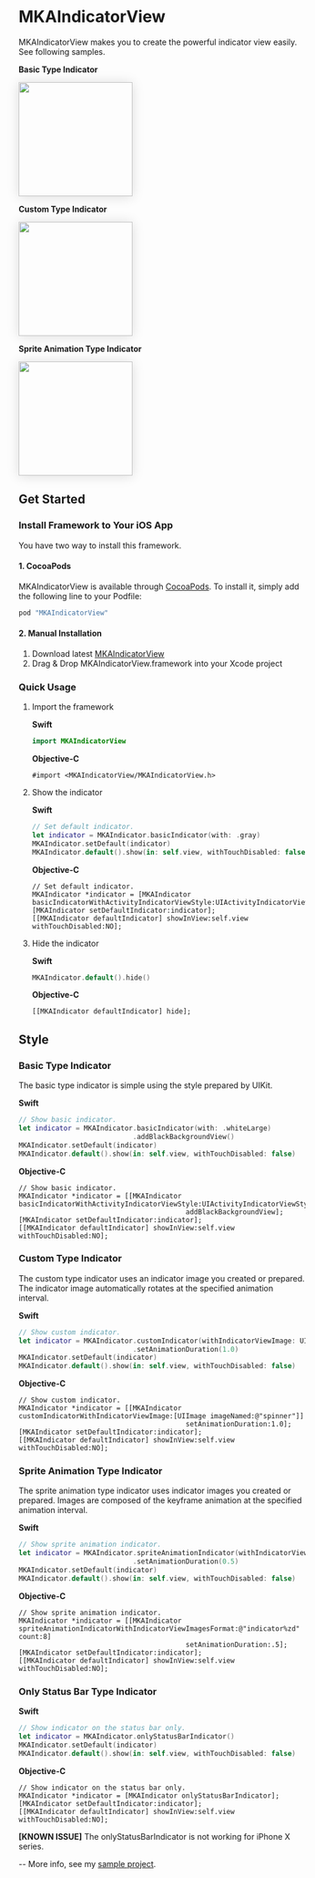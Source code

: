 MKAIndicatorView
===

MKAIndicatorView makes you to create the powerful indicator view easily. See following samples.

**Basic Type Indicator**

<img src="./README/images/basic.gif" width="200" style="box-shadow: 0 1px 20px #00000022">

**Custom Type Indicator**

<img src="./README/images/custom.gif" width="200" style="box-shadow: 0 1px 20px #00000022">

**Sprite Animation Type Indicator**

<img src="./README/images/sprite_animation.gif" width="200" style="box-shadow: 0 1px 20px #00000022">

## Get Started
### Install Framework to Your iOS App

You have two way to install this framework.

#### 1. CocoaPods

MKAIndicatorView is available through [CocoaPods](http://cocoapods.org). To install
it, simply add the following line to your Podfile:

```ruby
pod "MKAIndicatorView"
```

#### 2. Manual Installation

1. Download latest [MKAIndicatorView](https://github.com/HituziANDO/MKAIndicatorView/releases)
1. Drag & Drop MKAIndicatorView.framework into your Xcode project


### Quick Usage

1. Import the framework
	
	**Swift**
	
	```swift
	import MKAIndicatorView
	```
	
	**Objective-C**
	
	```objc
	#import <MKAIndicatorView/MKAIndicatorView.h>
	```

2. Show the indicator
	
	**Swift**
	
	```swift
	// Set default indicator.
	let indicator = MKAIndicator.basicIndicator(with: .gray)
	MKAIndicator.setDefault(indicator)
	MKAIndicator.default().show(in: self.view, withTouchDisabled: false)
	```
	
	**Objective-C**
	
	```objc
	// Set default indicator.
	MKAIndicator *indicator = [MKAIndicator basicIndicatorWithActivityIndicatorViewStyle:UIActivityIndicatorViewStyleGray];
   [MKAIndicator setDefaultIndicator:indicator];
	[[MKAIndicator defaultIndicator] showInView:self.view withTouchDisabled:NO];
	```

3. Hide the indicator
	
	**Swift**
	
	```swift
	MKAIndicator.default().hide()
	```
	
	**Objective-C**
	
	```objc
	[[MKAIndicator defaultIndicator] hide];
	```

## Style
### Basic Type Indicator

The basic type indicator is simple using the style prepared by UIKit.

**Swift**

```swift
// Show basic indicator.
let indicator = MKAIndicator.basicIndicator(with: .whiteLarge)
                            .addBlackBackgroundView()
MKAIndicator.setDefault(indicator)
MKAIndicator.default().show(in: self.view, withTouchDisabled: false)
```

**Objective-C**

```objc
// Show basic indicator.
MKAIndicator *indicator = [[MKAIndicator basicIndicatorWithActivityIndicatorViewStyle:UIActivityIndicatorViewStyleWhiteLarge]
                                         addBlackBackgroundView];
[MKAIndicator setDefaultIndicator:indicator];
[[MKAIndicator defaultIndicator] showInView:self.view withTouchDisabled:NO];
```

### Custom Type Indicator

The custom type indicator uses an indicator image you created or prepared. The indicator image automatically rotates at the specified animation interval.

**Swift**

```swift
// Show custom indicator.
let indicator = MKAIndicator.customIndicator(withIndicatorViewImage: UIImage(named: "spinner")!)
                            .setAnimationDuration(1.0)
MKAIndicator.setDefault(indicator)
MKAIndicator.default().show(in: self.view, withTouchDisabled: false)
```

**Objective-C**

```objc
// Show custom indicator.
MKAIndicator *indicator = [[MKAIndicator customIndicatorWithIndicatorViewImage:[UIImage imageNamed:@"spinner"]]
                                         setAnimationDuration:1.0];
[MKAIndicator setDefaultIndicator:indicator];
[[MKAIndicator defaultIndicator] showInView:self.view withTouchDisabled:NO];
```

### Sprite Animation Type Indicator

The sprite animation type indicator uses indicator images you created or prepared. Images are composed of the keyframe animation at the specified animation interval.

**Swift**

```swift
// Show sprite animation indicator.
let indicator = MKAIndicator.spriteAnimationIndicator(withIndicatorViewImagesFormat: "indicator%zd", count: 8)
                            .setAnimationDuration(0.5)
MKAIndicator.setDefault(indicator)
MKAIndicator.default().show(in: self.view, withTouchDisabled: false)
```

**Objective-C**

```objc
// Show sprite animation indicator.
MKAIndicator *indicator = [[MKAIndicator spriteAnimationIndicatorWithIndicatorViewImagesFormat:@"indicator%zd" count:8]
                                         setAnimationDuration:.5];
[MKAIndicator setDefaultIndicator:indicator];
[[MKAIndicator defaultIndicator] showInView:self.view withTouchDisabled:NO];
```

### Only Status Bar Type Indicator

**Swift**

```swift
// Show indicator on the status bar only.
let indicator = MKAIndicator.onlyStatusBarIndicator()
MKAIndicator.setDefault(indicator)
MKAIndicator.default().show(in: self.view, withTouchDisabled: false)
```

**Objective-C**

```objc
// Show indicator on the status bar only.
MKAIndicator *indicator = [MKAIndicator onlyStatusBarIndicator];
[MKAIndicator setDefaultIndicator:indicator];
[[MKAIndicator defaultIndicator] showInView:self.view withTouchDisabled:NO];
```

**[KNOWN ISSUE]** The onlyStatusBarIndicator is not working for iPhone X series.

--
More info, see my [sample project](https://github.com/HituziANDO/MKAIndicatorView/tree/master/Sample).
